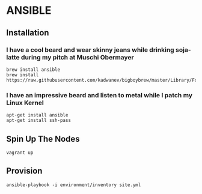 # ANSIBLE

## Installation

### I have a cool beard and wear skinny jeans while drinking soja-latte during my pitch at Muschi Obermayer

    brew install ansible
    brew install https://raw.githubusercontent.com/kadwanev/bigboybrew/master/Library/Formula/sshpass.rb
    
### I have an impressive beard and listen to metal while I patch my Linux Kernel    
    
    apt-get install ansible 
    apt-get install ssh-pass
    
## Spin Up The Nodes

    vagrant up
    
## Provision

    ansible-playbook -i environment/inventory site.yml
    
    